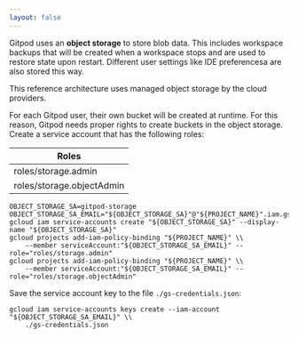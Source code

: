 ```yaml
---
layout: false
---
```


<script lang="ts">
  import CloudPlatformToggle from "$lib/components/docs/cloud-platform-toggle.svelte";
</script>

Gitpod uses an **object storage** to store blob data. This includes workspace backups that will be created when a workspace stops and are used to restore state upon restart. Different user settings like IDE preferencesa are also stored this way.

This reference architecture uses managed object storage by the cloud providers.

<CloudPlatformToggle id="cloud-platform-toggle-object-storage">
<div slot="gcp">

For each Gitpod user, their own bucket will be created at runtime. For this reason, Gitpod needs proper rights to create buckets in the object storage. Create a service account that has the following roles:

| Roles                     |
| ------------------------- |
| roles/storage.admin       |
| roles/storage.objectAdmin |

```
OBJECT_STORAGE_SA=gitpod-storage
OBJECT_STORAGE_SA_EMAIL="${OBJECT_STORAGE_SA}"@"${PROJECT_NAME}".iam.gserviceaccount.com
gcloud iam service-accounts create "${OBJECT_STORAGE_SA}" --display-name "${OBJECT_STORAGE_SA}"
gcloud projects add-iam-policy-binding "${PROJECT_NAME}" \\
    --member serviceAccount:"${OBJECT_STORAGE_SA_EMAIL}" --role="roles/storage.admin"
gcloud projects add-iam-policy-binding "${PROJECT_NAME}" \\
    --member serviceAccount:"${OBJECT_STORAGE_SA_EMAIL}" --role="roles/storage.objectAdmin"
```

Save the service account key to the file `./gs-credentials.json`:

```
gcloud iam service-accounts keys create --iam-account "${OBJECT_STORAGE_SA_EMAIL}" \\
    ./gs-credentials.json
```

</div>
<div slot="aws">

<!-- ToDo: Need to add instructions on how to set up storage  -->

</div>
</CloudPlatformToggle>

